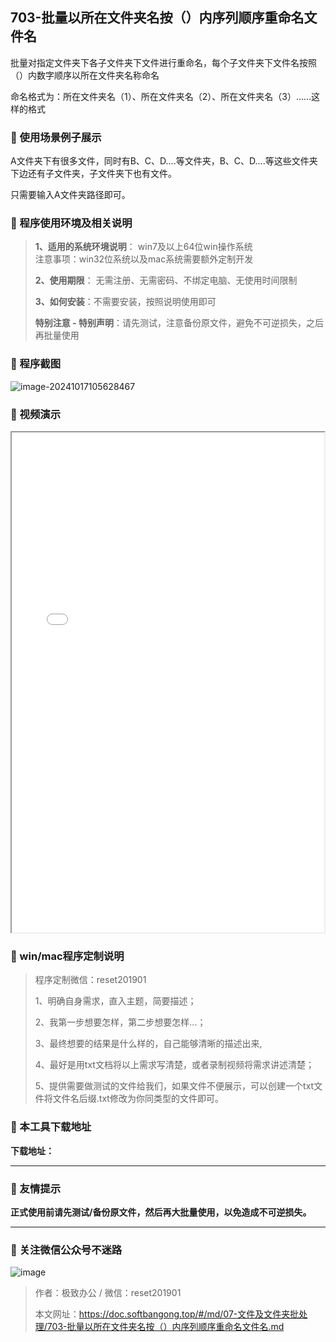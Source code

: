 ## 703-批量以所在文件夹名按（）内序列顺序重命名文件名

批量对指定文件夹下各子文件夹下文件进行重命名，每个子文件夹下文件名按照（）内数字顺序以所在文件夹名称命名

命名格式为：所在文件夹名（1）、所在文件夹名（2）、所在文件夹名（3）......这样的格式

### 📑 使用场景例子展示
A文件夹下有很多文件，同时有B、C、D....等文件夹，B、C、D....等这些文件夹下边还有子文件夹，子文件夹下也有文件。

只需要输入A文件夹路径即可。

### 📑 程序使用环境及相关说明

> **1、适用的系统环境说明**： win7及以上64位win操作系统  
> 注意事项：win32位系统以及mac系统需要额外定制开发  
>
> **2、使用期限**： 无需注册、无需密码、不绑定电脑、无使用时间限制  
>
> **3、如何安装**：不需要安装，按照说明使用即可  
>
> **特别注意 - 特别声明**：请先测试，注意备份原文件，避免不可逆损失，之后再批量使用

### 📑 程序截图
![image-20241017105628467](https://s2.loli.net/2024/10/17/7mZUfRFQlnuzqB2.png) 

### 📑 视频演示

<iframe src="//player.bilibili.com/player.html?bvid=BV1rSSUYqEzr&page=1&autoplay=1&danmaku=1&as_wide=1&t=60" height="800" width="500" name="player" allowfullscreen="true" sandebox=""></iframe>

### 📑 win/mac程序定制说明

> 程序定制微信：reset201901  
>
> 1、明确自身需求，直入主题，简要描述；
>
> 2、我第一步想要怎样，第二步想要怎样...； 
>
> 3、最终想要的结果是什么样的，自己能够清晰的描述出来,  
>
> 4、最好是用txt文档将以上需求写清楚，或者录制视频将需求讲述清楚；  
>
> 5、提供需要做测试的文件给我们，如果文件不便展示，可以创建一个txt文件将文件名后缀.txt修改为你同类型的文件即可。  

### 📑 本工具下载地址

**下载地址：**

------

### 📑 友情提示

**正式使用前请先测试/备份原文件，然后再大批量使用，以免造成不可逆损失。**

------

### 📑 关注微信公众号不迷路

![image](https://s2.loli.net/2024/11/02/tK9T7jxLcuv5rUk.png)

> 作者：极致办公  /  微信：reset201901
>
> 本文网址：https://doc.softbangong.top/#/md/07-文件及文件夹批处理/703-批量以所在文件夹名按（）内序列顺序重命名文件名.md